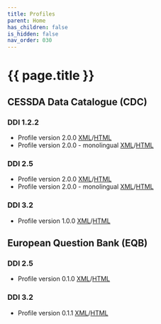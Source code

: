 ```yaml
---
title: Profiles
parent: Home
has_children: false
is_hidden: false
nav_order: 030
---
```


# {{ page.title }}

## CESSDA Data Catalogue (CDC)

### DDI 1.2.2

- Profile version 2.0.0 <a href="/profiles/cdc/ddi-1.2.2/2.0.0/profile.xml" download>XML</a>/[HTML](/profiles/cdc/ddi-1.2.2/2.0.0/profile.html)
- Profile version 2.0.0 - monolingual <a href="/profiles/cdc/ddi-1.2.2/2.0.0/profile-mono.xml" download>XML</a>/[HTML](/profiles/cdc/ddi-1.2.2/2.0.0/profile-mono.html)

### DDI 2.5

- Profile version 2.0.0 <a href="/profiles/cdc/ddi-2.5/2.0.0/profile.xml" download>XML</a>/[HTML](/profiles/cdc/ddi-2.5/2.0.0/profile.html)
- Profile version 2.0.0 - monolingual <a href="/profiles/cdc/ddi-2.5/2.0.0/profile-mono.xml" download>XML</a>/[HTML](/profiles/cdc/ddi-2.5/2.0.0/profile-mono.html)

### DDI 3.2

- Profile version 1.0.0 <a href="/profiles/cdc/ddi-3.2/1.0.0/profile.xml" download>XML</a>/[HTML](/profiles/cdc/ddi-3.2/1.0.0/profile.html)

## European Question Bank (EQB)

### DDI 2.5

- Profile version 0.1.0 <a href="/profiles/eqb/ddi-2.5/0.1.0/profile.xml" download>XML</a>/[HTML](/profiles/eqb/ddi-2.5/0.1.0/profile.html)

### DDI 3.2

- Profile version 0.1.1 <a href="/profiles/eqb/ddi-3.2/0.1.1/profile.xml" download>XML</a>/[HTML](/profiles/eqb/ddi-3.2/0.1.1/profile.html)
